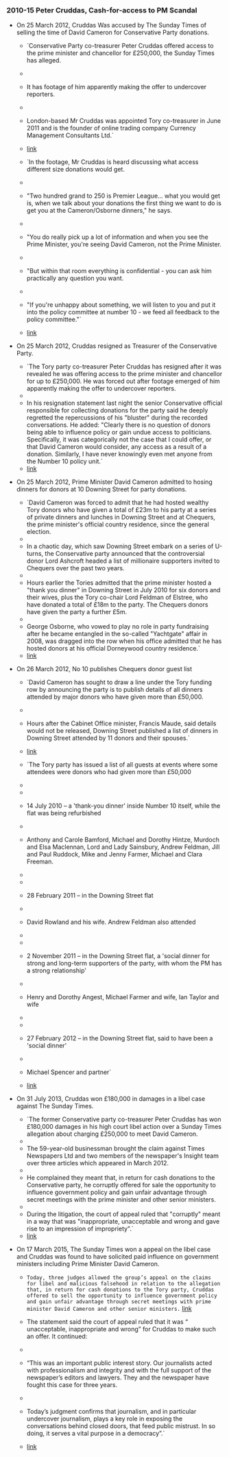 ### 2010-15 Peter Cruddas, Cash-for-access to PM Scandal
- On 25 March 2012, Cruddas Was accused by The Sunday Times of selling the time of David Cameron for Conservative Party donations.
    
    - `Conservative Party co-treasurer Peter Cruddas offered access to the prime minister and chancellor for £250,000, the Sunday Times has alleged.  
    -   
    - It has footage of him apparently making the offer to undercover reporters.  
    -   
    - London-based Mr Cruddas was appointed Tory co-treasurer in June 2011 and is the founder of online trading company Currency Management Consultants Ltd.`  
    - [link](https://www.bbc.co.uk/news/uk-politics-17501618)
    
    - `In the footage, Mr Cruddas is heard discussing what access different size donations would get.  
    -   
    - "Two hundred grand to 250 is Premier League… what you would get is, when we talk about your donations the first thing we want to do is get you at the Cameron/Osborne dinners," he says.  
    -   
    - "You do really pick up a lot of information and when you see the Prime Minister, you're seeing David Cameron, not the Prime Minister.  
    -   
    - "But within that room everything is confidential - you can ask him practically any question you want.  
    -   
    - "If you're unhappy about something, we will listen to you and put it into the policy committee at number 10 - we feed all feedback to the policy committee."`  
    - [link](https://www.bbc.co.uk/news/uk-politics-17501618)
    
- On 25 March 2012, Cruddas resigned as Treasurer of the Conservative Party.
    
    - `The Tory party co-treasurer Peter Cruddas has resigned after it was revealed he was offering access to the prime minister and chancellor for up to £250,000. He was forced out after footage emerged of him apparently making the offer to undercover reporters.  
    -   
    - In his resignation statement last night the senior Conservative official responsible for collecting donations for the party said he deeply regretted the repercussions of his "bluster" during the recorded conversations. He added: "Clearly there is no question of donors being able to influence policy or gain undue access to politicians. Specifically, it was categorically not the case that I could offer, or that David Cameron would consider, any access as a result of a donation. Similarly, I have never knowingly even met anyone from the Number 10 policy unit.`  
    - [link](https://www.theguardian.com/politics/2012/mar/25/peter-cruddas-resigns-cash-access)
    
- On 25 March 2012, Prime Minister David Cameron admitted to hosing dinners for donors at 10 Downing Street for party donations.
    
    - `David Cameron was forced to admit that he had hosted wealthy Tory donors who have given a total of £23m to his party at a series of private dinners and lunches in Downing Street and at Chequers, the prime minister's official country residence, since the general election.  
    -   
    - In a chaotic day, which saw Downing Street embark on a series of U-turns, the Conservative party announced that the controversial donor Lord Ashcroft headed a list of millionaire supporters invited to Chequers over the past two years.  
    -   
    - Hours earlier the Tories admitted that the prime minister hosted a "thank you dinner" in Downing Street in July 2010 for six donors and their wives, plus the Tory co-chair Lord Feldman of Elstree, who have donated a total of £18m to the party. The Chequers donors have given the party a further £5m.  
    -   
    - George Osborne, who vowed to play no role in party fundraising after he became entangled in the so-called "Yachtgate" affair in 2008, was dragged into the row when his office admitted that he has hosted donors at his official Dorneywood country residence.`  
    - [link](https://www.theguardian.com/politics/2012/mar/26/david-cameron-private-dinners-tory-donors)
    
- On 26 March 2012, No 10 publishes Chequers donor guest list
    
    - `David Cameron has sought to draw a line under the Tory funding row by announcing the party is to publish details of all dinners attended by major donors who have given more than £50,000.  
    -   
    - Hours after the Cabinet Office minister, Francis Maude, said details would not be released, Downing Street published a list of dinners in Downing Street attended by 11 donors and their spouses.`  
    - [link](https://www.theguardian.com/politics/2012/mar/26/chequers-donor-guest-list)
    
    - `The Tory party has issued a list of all guests at events where some attendees were donors who had given more than £50,000  
    -   
    -   
    - 14 July 2010 – a 'thank-you dinner' inside Number 10 itself, while the flat was being refurbished  
    -   
    - Anthony and Carole Bamford, Michael and Dorothy Hintze, Murdoch and Elsa Maclennan, Lord and Lady Sainsbury, Andrew Feldman, Jill and Paul Ruddock, Mike and Jenny Farmer, Michael and Clara Freeman.  
    -   
    -   
    - 28 February 2011 – in the Downing Street flat  
    -   
    - David Rowland and his wife. Andrew Feldman also attended  
    -   
    -   
    - 2 November 2011 – in the Downing Street flat, a 'social dinner for strong and long-term supporters of the party, with whom the PM has a strong relationship'  
    -   
    - Henry and Dorothy Angest, Michael Farmer and wife, Ian Taylor and wife  
    -   
    -   
    - 27 February 2012 – in the Downing Street flat, said to have been a 'social dinner'  
    -   
    - Michael Spencer and partner`  
    - [link](https://www.theguardian.com/politics/2012/mar/26/cash-for-access-dinner-guest-list)
    
- On 31 July 2013, Cruddas won £180,000 in damages in a libel case against The Sunday Times.
    
    - `The former Conservative party co-treasurer Peter Cruddas has won £180,000 damages in his high court libel action over a Sunday Times allegation about charging £250,000 to meet David Cameron.  
    -   
    - The 59-year-old businessman brought the claim against Times Newspapers Ltd and two members of the newspaper's Insight team over three articles which appeared in March 2012.  
    -   
    - He complained they meant that, in return for cash donations to the Conservative party, he corruptly offered for sale the opportunity to influence government policy and gain unfair advantage through secret meetings with the prime minister and other senior ministers.  
    -   
    - During the litigation, the court of appeal ruled that "corruptly" meant in a way that was "inappropriate, unacceptable and wrong and gave rise to an impression of impropriety".`  
    - [link](https://www.theguardian.com/politics/2013/jul/31/peter-cruddas-damages-libel-sunday-times)
    
- On 17 March 2015, The Sunday Times won a appeal on the libel case and Cruddas was found to have solicited paid influence on government ministers including Prime Minister David Cameron.
    
    - `Today, three judges allowed the group’s appeal on the claims for libel and malicious falsehood in relation to the allegation that, in return for cash donations to the Tory party, Cruddas offered to sell the opportunity to influence government policy and gain unfair advantage through secret meetings with prime minister David Cameron and other senior ministers.` [link](https://www.theguardian.com/media/greenslade/2015/mar/17/appeal-court-reduces-damages-award-against-sunday-times-to-50000)
    
    - The statement said the court of appeal ruled that it was “ unacceptable, inappropriate and wrong” for Cruddas to make such an offer. It continued:  
    -   
    - “This was an important public interest story. Our journalists acted with professionalism and integrity and with the full support of the newspaper’s editors and lawyers. They and the newspaper have fought this case for three years.  
    -   
    - Today’s judgment confirms that journalism, and in particular undercover journalism, plays a key role in exposing the conversations behind closed doors, that feed public mistrust. In so doing, it serves a vital purpose in a democracy”.`  
    - [link](https://www.theguardian.com/media/greenslade/2015/mar/17/appeal-court-reduces-damages-award-against-sunday-times-to-50000)
    